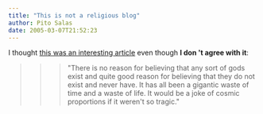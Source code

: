 ```yaml
---
title: "This is not a religious blog"
author: Pito Salas
date: 2005-03-07T21:52:23
---
```


I thought [this was an interesting
article](<http://www.secularhumanism.org/library/fi/dawkins_18_3.html>) even
though **I don 't agree with it**:

>>

>>> "There is no reason for believing that any sort of gods exist and quite
good reason for believing that they do not exist and never have. It has all
been a gigantic waste of time and a waste of life. It would be a joke of
cosmic proportions if it weren't so tragic."


